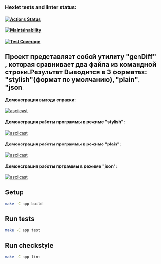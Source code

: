 ### Hexlet tests and linter status:
#### [![Actions Status](https://github.com/YuriyKuznecov/java-project-71/actions/workflows/hexlet-check.yml/badge.svg)](https://github.com/YuriyKuznecov/java-project-71/actions)
#### [![Maintainability](https://api.codeclimate.com/v1/badges/869990a3dcfaf8e27124/maintainability)](https://codeclimate.com/github/YuriyKuznecov/java-project-71/maintainability)
#### [![Test Coverage](https://api.codeclimate.com/v1/badges/869990a3dcfaf8e27124/test_coverage)](https://codeclimate.com/github/YuriyKuznecov/java-project-71/test_coverage)

## Проект представляет собой утилиту "genDiff" , которая сравнивает два файла из командной строки.Результат Выводится в 3 форматах: "stylish"(формат по умолчанию), "plain", "json.

#### Демонстрация вывода справки:
[![asciicast](https://asciinema.org/a/675112.svg)](https://asciinema.org/a/675112)
#### Демонстрация работы программы в режиме "stylish":
[![asciicast](https://asciinema.org/a/674885.svg)](https://asciinema.org/a/674885)
#### Демонстрация работы программы в режиме "plain":
[![asciicast](https://asciinema.org/a/674929.svg)](https://asciinema.org/a/674929)
#### Демонстрация работы прграммы в режиме "json":
[![asciicast](https://asciinema.org/a/675104.svg)](https://asciinema.org/a/675104)

## Setup

```bash
make -C app build
```

## Run tests

```bash
make -C app test
```

## Run checkstyle

```bash
make -C app lint
```

